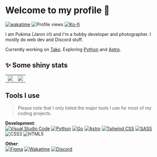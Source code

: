 # Welcome to my profile 👋
[![wakatime](https://wakatime.com/badge/user/b2c79944-f8be-4ec3-ba15-c571148b471a.svg)](https://wakatime.com/@b2c79944-f8be-4ec3-ba15-c571148b471a) ![Profile views](https://komarev.com/ghpvc/?username=Pukimaa)
[![Ko-fi](https://img.shields.io/badge/Ko--fi-FFF?style=flat&logo=kofi)](https://ko-fi.com/pukima)

I am Pukima (Jaron irl) and I'm a hobby developer and photographer. I mostly do web dev and Discord stuff.

Currently working on [Tako](https://github.com/tako-discord). Exploring [Python](https://python.org) and [Astro](https://astro.build).

## ✨ Some shiny stats
<table>
<td align="center" style="padding=0;width=50%;"><img src="https://github-readme-stats.vercel.app/api?username=Pukimaa&show_icons=true&theme=dark&hide_border=true" /></td>
<td align="center" style="padding=0;width=50%;"><a href="https://github.com/Pukimaa"><img src="https://streak-stats.demolab.com/?user=Pukimaa&theme=dark&hide_border=true" /></a></td>
</table>

## Tools I use
> Please note that I only listed the major tools I use for most of my coding projects.


**Development**:<br/>
[![Visual Studio Code](https://img.shields.io/badge/Visual%20Studio%20Code-007ACC?style=for-the-badge&logo=visualstudiocode)](https://code.visualstudio.com/)
[![Python](https://img.shields.io/badge/Python-FFDF76?style=for-the-badge&logo=python)](https://python.org)
[![Go](https://img.shields.io/badge/Go-0F172A?style=for-the-badge&logo=go)](https://go.dev)
[![Astro](https://img.shields.io/badge/Astro-0F172A?style=for-the-badge&logo=astro)](https://astro.build)
[![Tailwind CSS](https://img.shields.io/badge/Tailwind-0F172A?style=for-the-badge&logo=tailwindcss)](https://tailwindcss.com)
[![SASS](https://img.shields.io/badge/SASS-FFF?style=for-the-badge&logo=sass)](https://sass-lang.com/)
![CSS3](https://img.shields.io/badge/CSS-1572B6?style=for-the-badge&logo=css3)
![HTML5](https://img.shields.io/badge/HTML-000?style=for-the-badge&logo=html5)

**Other**:<br />
[![Figma](https://img.shields.io/badge/Figma-000?style=for-the-badge&logo=figma)](https://figma.com/@pukima)
[![Wakatime](https://img.shields.io/badge/Wakatime-000?style=for-the-badge&logo=wakatime)](https://wakatime.com)
[![Discord](https://img.shields.io/badge/Discord-2C2F33?style=for-the-badge&logo=discord)](https://dsc.gg/michu-server)
